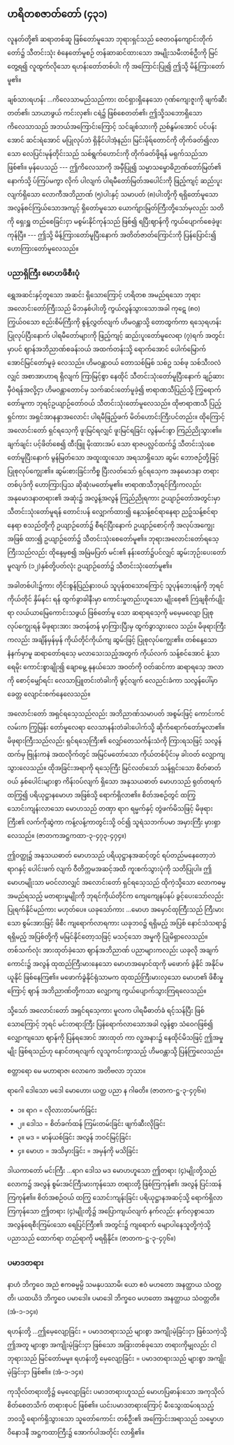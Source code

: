 ## ဟရိတစဇာတ်တော် (၄၃၁)

လူနတ်တို့၏ ဆရာတစ်ဆူ ဖြစ်တော်မူသော ဘုရားရှင်သည် ဇေတဝန်ကျောင်းတိုက်တော်၌ သီတင်းသုံး စံနေတော်မူစဉ် တန်ဆာဆင်ထားသော အမျိုးသမီးတစ်ဦးကို မြင်တွေ့ရ၍ လူထွက်လိုသော ရဟန်းတော်တစ်ပါး ကို အကြောင်းပြု၍ ဤသို့ မိန့်ကြားတော်မူ၏။

ချစ်သားရဟန်း ...ကိလေသာမည်သည်ကား ထင်ရှားရှိနေသော ဂုဏ်ကျေးဇူးကို ဖျက်ဆီးတတ်၏၊ သာယာဖွယ် ကင်းလှ၏၊ ငရဲ၌ ဖြစ်စေတတ်၏၊ ဤသို့သဘောရှိသော ကိလေသာသည် အဘယ်အကြောင်းကြောင့် သင်ချစ်သားကို ညစ်နွမ်းအောင် ပင်ပန်းအောင် ဆင်းရဲအောင် မပြုလုပ်ဘဲ ရှိနိုင်ပါအံ့နည်း၊ မြင်းမိုရ်တောင်ကို တိုက်ခတ်၍လာသော လေပြင်းမုန်တိုင်းသည် သစ်ရွက်ဟောင်းကို တိုက်ခတ်ဖို့ရန် မရှက်သည်သာ ဖြစ်၏။
မှန်ပေသည် --- ဤကိလေသာကို အမှီပြု၍ သမ္မာသမ္ဗောဓိဉာဏ်တော်မြတ်၏ နောက်သို့ ပ်ကြပ်မကွာ လိုက် ပါလျက် ပါရမီတော်မြတ်အပေါင်းကို ဖြည့်ကျင့် ဆည်းပူးလျက်ရှိသော လောကီအဘိညာဏ် (၅)ပါးနှင့် သမာပတ် (၈)ပါးတို့ကို ရရှိတော်မူသော အလွန်စင်ကြယ်သောအကျင့် ရှိတော်မူသော ယောက်ျားမြတ်ကြီးတို့သော်မှလည်း သတိကို ရှေးရှူ တည်စေခြင်းငှာ မစွမ်းနိုင်ကုန်သည် ဖြစ်၍ ရပြီးဈာန်ကို ကွယ်ပျောက်စေခဲ့ဖူးကုန်ပြီ။
--- ဤသို့ မိန့်ကြားတော်မူပြီးနောက် အတိတ်ဇာတ်ကြောင်းကို ပြန်ပြောင်း၍ ဟောကြားတော်မူလေသည်။

### ပညာရှိကြီး မောဟဖိစီးပုံ

ရွှေအဆင်းနှင့်တူသော အဆင်း ရှိသောကြောင့် ဟရိတစ အမည်ရသော ဘုရားအလောင်းတော်ကြီးသည် မိဘနှစ်ပါးတို့ ကွယ်လွန်သွားသောအခါ ကုဋေ (၈၀) ကြွယ်၀သော စည်းစိမ်ကြီးကို စွန့်လွှတ်လျက် ဟိမဝန္တာသို့ တောထွက်ကာ ရသေ့ရဟန်း ပြုလုပ်ပြီးနောက် ပါရမီတော်များကို ဖြည့်ကျင့် ဆည်းပူးတော်မူလေရာ (၇)ရက် အတွင်းမှာပင် ဈာန်အဘိညာဏ်စခန်းဝယ် အထက်တန်းသို့ ရောက်အောင် ပေါက်မြောက် အောင်မြင်တော်မူခဲ့ လေသည်။
ဟိမဝန္တာဝယ် တောသစ်မြစ် သစ်ဥ သစ်ဖု သစ်သီး၀လံလျှင် အစာအာဟာရ ရှိလျက် ကြာမြင့်စွာ နေထိုင် သီတင်းသုံးတော်မူပြီးနောက် ချဉ်ဆား မှီဝဲရန်အလို့ငှာ ဟိမဝန္တာတောင်မှ သက်ဆင်းတော်မူခဲ့၍ ဗာရာဏသီပြည်သို့ ကြွရောက်တော်မူကာ ဘုရင့်ဥယျာဉ်တော်ဝယ် သီတင်းသုံးတော်မူလေသည်။
ထိုဗာရာဏသီ ပြည့်ရှင်ကား အရှင်အာနန္ဒာအလောင်း ပါရမီဖြည့်ဖက် မိတ်ဟောင်းကြီးပင်တည်း။
ထိုကြောင့် အလောင်းတော် ရှင်ရသေ့ကို ဖူးမြင်ရလျှင် ဖူးမြင်ရခြင်း လွန်မင်းစွာ ကြည်ညိုသွား၏။
ချက်ချင်း ပင့်ဖိတ်စေ၍ ထီးဖြူ မိုးထားအပ် သော ရာဇပလ္လင်ထက်၌ သီတင်းသုံးစေတော်မူပြီးနောက် မွန်မြတ်သော အထူးထူးသော အရသာရှိသော ဆွမ်း ဘောဇဉ်တို့ဖြင့် ပြုစုလုပ်ကျွေး၏။
ဆွမ်းစားခြင်းကိစ္စ ပြီးလတ်သော် ရှင်ရသေ့က အနုမောဒနာ တရားတစ်ပုဒ်ကို ဟောကြားပြသ ဆိုဆုံးမတော်မူ၏။
ဗာရာဏသီဘုရင်ကြီးကလည်း အနုမောဒနာတရား၏ အဆုံး၌ အလွန့်အလွန် ကြည်ညိုရကား ဥယျာဉ်တော်အတွင်းမှာ သီတင်းသုံးတော်မူရန် တောင်းပန် လျှောက်ထား၍ နေ့သန့်စင်ရာနေရာ ညဉ့်သန့်စင်ရာနေရာ စသည်တို့ကို ဥယျာဉ်တော်၌ စီရင်ပြီးနောက် ဥယျာဉ်စောင့်ကို အလုပ်အကျွေးအဖြစ် ထား၍ ဥယျာဉ်တော်၌ သီတင်းသုံးစေတော်မူ၏။
ဘုရားအလောင်းတော်ရသေ့ကြီးသည်လည်း ထိုနေ့မှစ၍ အမြဲမပြတ် မင်း၏ နန်းတော်၌ပင်လျှင် ဆွမ်းဘုဉ်းပေးတော်မူလျက် (၁၂)နှစ်တို့ပတ်လုံး ဥယျာဉ်တော်၌ သီတင်းသုံးတော်မူ၏။

အခါတစ်ပါး၌ကား တိုင်းစွန်ပြည်နားဝယ် သူပုန်ထသောကြောင့် သူပုန်ဘေးရန်ကို ဘုရင်ကိုယ်တိုင် နှိမ်နင်း ရန် ထွက်ခွာခါနီးမှာ ကောင်းမှုတည်းဟူသော မျိုးစေ့၏ ကြဲချစိုက်ပျိုးရာ လယ်ယာမြေကောင်းသဖွယ် ဖြစ်တော်မူ သော ဆရာရသေ့ကို မမေ့မလျော့ ပြုစုလုပ်ကျွေးရန် မိဖုရားအား အတန်တန် မှာကြားပြီးမှ ထွက်ခွာသွားလေ သည်။
မိဖုရားကြီးကလည်း အချိန်မှန်မှန် ကိုယ်တိုင်ကိုယ်ကျ ဆွမ်းဖြင့် ပြုစုလုပ်ကျွေး၏။
တစ်နေ့သောနံနက်မှာမူ ဆရာတော်ရသေ့ မလာသေးသည့်အတွက် ကိုယ်လက် သန့်စင်အောင် နံ့သာရေမိုး ကောင်းစွာချိုး၍ ချောမွေ့ နုနယ်သော အဝတ်ကို ဝတ်ဆင်ကာ ဆရာရသေ့ အလာကို စောင့်မျှော်ရင်း လေသာပြူတင်းတံခါးကို ဖွင့်လျက် လေညင်းခံကာ သလွန်ပေါ်မှာ ခေတ္တ လျောင်းစက်နေလေသည်။

အလောင်းတော် အရှင်ရသေ့သည်လည်း အဘိညာဏ်သမာပတ် အစွမ်းဖြင့် ကောင်းကင်လမ်းက ကြွမြန်း တော်မူလေရာ လေသာနန်းတံခါးပေါက်သို့ ဆိုက်ရောက်တော်မူလာ၏။
မိဖုရားကြီးသည်လည်း ရှင်ရသေ့ကြီး၏ လျှော်တေသင်္ကန်းသံကို ကြားရသဖြင့် သလွန်ထက်မှ ဗြုန်းကနဲ အထလိုက်တွင် အမြင်မတော်သော ကိုယ်တစ်ပိုင်းမှ ခါးဝတ် လျှောကျသွားလေသည်။
ထိုအခြင်းအရာကို ရသေ့ကြီး မြင်လတ်သော် သန့်ရှင်းသော စိတ်ဓာတ်ဝယ် နှစ်ပေါင်းများစွာ ကိန်းဝပ်လျက် ရှိသော အနုသယဓာတ် မောဟသည် ရုတ်တရက် ထကြွ၍ ပရိယုဋ္ဌာနမောဟ အဖြစ်သို့ ရောက်ရှိလာ၏။
စိတ်အစဉ်တွင် ထကြွ သောင်းကျန်းလာသော မောဟသည် တဏှာ ရာဂ ရမ္မက်နှင့် တွဲဖက်မိသဖြင့် မိဖုရားကြီး၏ လက်ကိုဆွဲကာ ကန့်လန့်ကာတွင်းသို့ ဝင်၍ သူရဲသဘက်ပမာ အမှားကြီး မှားရှာ လေသည်။
(ဇာတကအဋ္ဌကထာ-၃-၄၇၃-၄၇၄။)

ဤဝတ္ထု၌ အနုသယဓာတ် မောဟသည် ပရိယုဋ္ဌာနအဆင့်တွင် ရပ်တည်မနေတော့ဘဲ ရာဂနှင့် ပေါင်းဖက် လျက် ဝီတိက္ကမအဆင့်အထိ ကူးစက်သွားပုံကို သတိပြုပါ။
ဤမောဟမျိုးသာ မဝင်လာလျှင် အလောင်းတော် ရှင်ရသေ့သည် ထိုကဲ့သို့သော လောကဓမ္မ အမည်ရသည့် မတရားမှုမျိုးကို ဘုရင်ကိုယ်တိုင်က ကျေကျေနပ်နပ် ခွင့်ပေးသော်လည်း ပြုရက်နိုင်မည်ကား မဟုတ်ပေ။
ယခုသော်ကား ...မောဟ အမှောင်ထုကြီးသည် ကြီးမား သော စွမ်းအားဖြင့် ဖိစီး ကျရောက်လာရကား ယခုဘ၀၌ ရရှိမည့် အပြစ် နောင်သံသရာ၌ ရရှိမည့် အပြစ်တို့ကို မမြင်နိုင်တော့သဖြင့် မသင့်သော အမှုကို ပြုမိရှာလေသည်။
တစ်သက်လုံး အားထုတ်ခဲ့သော ဈာန်အဘိညာဏ် ပညာများကလည်း ယခုလို အချက်ကောင်း၌ အလွန် ထုထည်ကြီးမားနေသော မောဟအမှောင်ထုကို မဖောက် ခွဲနိုင် အနိုင်မယူနိုင် ဖြစ်နေကြ၏။
မဖောက်ခွဲနိုင်ရုံသာမက ထုထည်ကြီးမားလှသော မောဟ၏ ဖိစီးမှုကြောင့် ဈာန် အဘိညာဏ်တို့ကသာ လျှောကျ ကွယ်ပျောက်သွားကြရလေသည်။

သို့သော် အလောင်းတော် အရှင်ရသေ့ကား မူလက ပါရမီဓာတ်ခံ ရင့်သန်ပြီး ဖြစ်သောကြောင့် ဘုရင် မင်းတရားကြီး ပြန်ရောက်လာသောအခါ လွန်စွာ သံဝေဂဖြစ်၍ လျှောကျသော ဈာန်ကို ပြန်ရအောင် အားထုတ် ကာ လူ့အနား၌ နေထိုင်မိသဖြင့် ဤအမှုမျိုး ဖြစ်ရသည်ဟု နောင်တရလျက် လူသူကင်းကွာသည့် ဟိမဝန္တာသို့ ပြန်ကြွလေသည်။

စတ္တာရော မေ မဟာရာဇ၊ လောကေ အတိဗလာ ဘုသာ။

ရာဂေါ ဒေါသော မဒေါ မောဟော၊ ယတ္ထ ပညာ န ဂါဓတိ။ (ဇာတက-ဋ္ဌ-၃-၄၇၆။)

-   ၁။ ရာဂ = လိုလားတပ်မက်ခြင်း
-   ၂။ ဒေါသ = စိတ်ခက်ထန် ကြမ်းတမ်းခြင်း ဖျက်ဆီးလိုခြင်း
-   ၃။ မဒ = မာန်ယစ်ခြင်း အလွန် ဘဝင်မြင့်ခြင်း
-   ၄။ မောဟ = အသိမှားခြင်း = အမှန်ကို မသိခြင်း

ဒါယကာတော် မင်းကြီး ...ရာဂ ဒေါသ မဒ မောဟဟူသော ဤတရား (၄)မျိုးတို့သည် လောက၌ အလွန် စွမ်းအင်ကြီးမားကုန်သော တရားတို့ ဖြစ်ကြကုန်၏၊ အလွန် ပြင်းထန်ကြကုန်၏။
စိတ်အစဉ်ဝယ် ထကြွ သောင်းကျန်းခြင်း ပရိယုဋ္ဌာနအဆင့်သို့ ရောက်ရှိလာကြကုန်သော ဤတရား (၄)မျိုးတို့၌ အပြောကျယ်လျက် နက်လည်း နက်လှစွာသော အလွန်ရေစီးကြမ်းသော ရေပြင်ကြီး၏ အတွင်း၌ ကျရောက် မျောပါနေသူတို့ကဲ့သို့ ပညာသည် ထောက်ရာ တည်ရာကို မရရှိနိုင်။
(ဇာတက-ဋ္ဌ-၃-၄၇၆။)

### ပမာဒတရား

နာဟံ ဘိက္ခဝေ အညံ ဧကဓမ္မမ္ပိ သမနုပဿာမိ၊ ယော ဧဝံ မဟတော အနတ္ထာယ သံဝတ္တတိ၊ ယထယိဒံ ဘိက္ခဝေ ပမာဒေါ။
ပမာဒေါ ဘိက္ခဝေ မဟတော အနတ္ထာယ သံဝတ္တတိ။
(အံ-၁-၁၄။)

ရဟန်းတို့ ...ဤမေ့လျော့ခြင်း = ပမာဒတရားသည် များစွာ အကျိုးမဲ့ခြင်းငှာ ဖြစ်သကဲ့သို့ ဤအတူ များစွာ အကျိုးမဲ့ခြင်းငှာ ဖြစ်သော အခြားတစ်ခုသော တရားကိုမျှလည်း ငါဘုရားသည် မြင်တော်မမူ။
ရဟန်းတို့ မေ့လျော့ခြင်း = ပမာဒတရားသည် များစွာ အကျိုးမဲ့ခြင်းငှာ ဖြစ်၏။
(အံ-၁-၁၄။)

ကုသိုလ်တရားတို့၌ မေ့လျော့ခြင်း ပမာဒတရားဟူသည် မောဟပြဓာန်းသော အကုသိုလ် စိတ်စေတသိက် တရားစုပင် ဖြစ်၏။
ယင်းပမာဒတရားကြောင့် မီးသွေးထမ်းရသည့် ဘ၀သို့ ရောက်ရှိသွားသော သူတော်ကောင်း တစ်ဦး၏ အကြောင်းအရာသည် သမ္မောဟဝိနောဒနီ အဋ္ဌကထာကြီး၌ အောက်ပါအတိုင်း လာရှိ၏။
